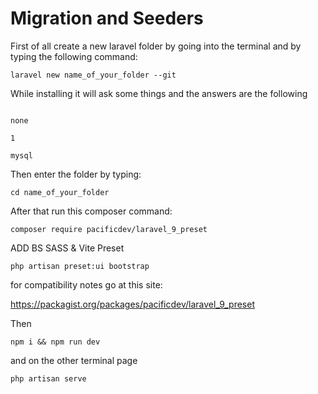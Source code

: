 # Migration and Seeders

<p>First of all create a new laravel folder by going into the terminal and by typing the following command:</p>

<code>laravel new name_of_your_folder --git</code>

<p>While installing it will ask some things and the answers are the following</p>

<code>
none <br/>
1 <br/>
mysql 
</code>

<p>Then enter the folder by typing:</p>

<code>cd name_of_your_folder</code>

<p>After that run this composer command:</p>

<code>composer require pacificdev/laravel_9_preset</code>

<p>ADD BS SASS & Vite Preset</p>

<code>php artisan preset:ui bootstrap</code>

<p>for compatibility notes go at this site:</p>

<a>https://packagist.org/packages/pacificdev/laravel_9_preset</a>

<p>Then</p>

<code>npm i && npm run dev</code>

<p>and on the other terminal page</p>

<code>php artisan serve</code>
